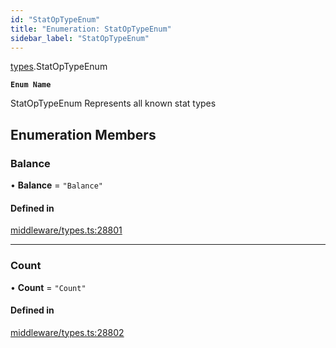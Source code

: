 ```yaml
---
id: "StatOpTypeEnum"
title: "Enumeration: StatOpTypeEnum"
sidebar_label: "StatOpTypeEnum"
---
```


[types](../../../modules/Types/Types.md).StatOpTypeEnum

**`Enum Name`**

 StatOpTypeEnum
 Represents all known stat types

## Enumeration Members

### Balance

• **Balance** = ``"Balance"``

#### Defined in

[middleware/types.ts:28801](https://github.com/PolymeshAssociation/polymesh-sdk/blob/95f248df/src/middleware/types.ts#L28801)

___

### Count

• **Count** = ``"Count"``

#### Defined in

[middleware/types.ts:28802](https://github.com/PolymeshAssociation/polymesh-sdk/blob/95f248df/src/middleware/types.ts#L28802)
